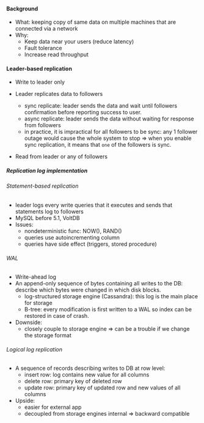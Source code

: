 #### Background
- What: keeping copy of same data on multiple machines that are connected via 
a network
- Why:
    - Keep data near your users (reduce latency)
    - Fault tolerance
    - Increase read throughput
    
#### Leader-based replication
- Write to leader only
- Leader replicates data to followers 
    - sync replicate: leader sends the data and wait until followers confirmation
    before reporting success to user.
    - async replicate: leader sends the data without waiting for response from followers
    - in practice, it is impractical for all followers to be sync: any 1 follower
    outage would cause the whole system to stop => when you enable sync replication, 
    it means that `one` of the followers is sync.

- Read from leader or any of followers
   
##### Replication log implementation
###### Statement-based replication
- leader logs every write queries that it executes and sends that statements log 
to followers
- MySQL before 5.1, VoltDB
- Issues:
    - nondeterministic func: NOW(), RAND()
    - queries use autoincrementing column
    - queries have side effect (triggers, stored procedure)

###### WAL
- Write-ahead log    
- An append-only sequence of bytes containing all writes to the DB: describe
which bytes were changed in which disk blocks.
    - log-structured storage engine (Cassandra): this log is the main place for 
    storage
    - B-tree: every modification is first written to a WAL so index can be restored
    in case of crash.
- Downside:
    - closely couple to storage engine => can be a trouble if we change the storage format

###### Logical log replication
- A sequence of records describing writes to DB at row level:
    - insert row: log contains new value for all columns
    - delete row: primary key of deleted row
    - update row: primary key of updated row and new values of all columns
- Upside:
    - easier for external app
    - decoupled from storage engines internal => backward compatible    
        